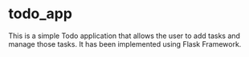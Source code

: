 # todo_app
This is a simple Todo application that allows the user to add tasks and manage those tasks. It  has been implemented using Flask Framework.
